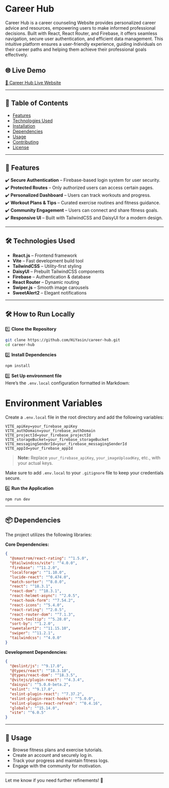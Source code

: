 # Career Hub
Career Hub is a career counseling Website provides personalized career advice and resources, empowering users to make informed professional decisions. Built with React, React Router, and Firebase, it offers seamless navigation, secure user authentication, and efficient data management. This intuitive platform ensures a user-friendly experience, guiding individuals on their career paths and helping them achieve their professional goals effectively.

## 🌐 Live Demo

[🔗 Career Hub Live Website](https://career-hub-5a647.web.app/)

---

## 📜 Table of Contents

- [Features](#features)
- [Technologies Used](#technologies-used)
- [Installation](#installation)
- [Dependencies](#dependencies)
- [Usage](#usage)
- [Contributing](#contributing)
- [License](#license)

---

## 🔑 Features

✔️ **Secure Authentication** – Firebase-based login system for user security.  
✔️ **Protected Routes** – Only authorized users can access certain pages.  
✔️ **Personalized Dashboard** – Users can track workouts and progress.  
✔️ **Workout Plans & Tips** – Curated exercise routines and fitness guidance.  
✔️ **Community Engagement** – Users can connect and share fitness goals.  
✔️ **Responsive UI** – Built with TailwindCSS and DaisyUI for a modern design.  

---

## 🛠️ Technologies Used

- **React.js** – Frontend framework  
- **Vite** – Fast development build tool  
- **TailwindCSS** – Utility-first styling  
- **DaisyUI** – Prebuilt TailwindCSS components  
- **Firebase** – Authentication & database  
- **React Router** – Dynamic routing  
- **Swiper.js** – Smooth image carousels  
- **SweetAlert2** – Elegant notifications  

---

## 🛠️ How to Run Locally  

1️⃣ **Clone the Repository**  
```sh
git clone https://github.com/HiYasin/career-hub.git
cd career-hub
```

2️⃣ **Install Dependencies**  
```sh
npm install
```

3️⃣ **Set Up environment file**  
Here’s the `.env.local` configuration formatted in Markdown:

# Environment Variables

Create a `.env.local` file in the root directory and add the following variables:

```env
VITE_apiKey=your_firebase_apiKey
VITE_authDomain=your_firebase_authDomain
VITE_projectId=your_firebase_projectId
VITE_storageBucket=your_firebase_storageBucket
VITE_messagingSenderId=your_firebase_messagingSenderId
VITE_appId=your_firebase_appId
```
> **Note:** Replace `your_firebase_apiKey`, `your_imageUploadKey`, etc., with your actual keys.

Make sure to add `.env.local` to your `.gitignore` file to keep your credentials secure.

4️⃣ **Run the Application**  
```sh
npm run dev
```

---

## 📦 Dependencies

The project utilizes the following libraries:

**Core Dependencies:**
```json
{
  "@smastrom/react-rating": "^1.5.0",
  "@tailwindcss/vite": "^4.0.0",
  "firebase": "^11.2.0",
  "localforage": "^1.10.0",
  "lucide-react": "^0.474.0",
  "match-sorter": "^8.0.0",
  "react": "^18.3.1",
  "react-dom": "^18.3.1",
  "react-helmet-async": "^2.0.5",
  "react-hook-form": "^7.54.2",
  "react-icons": "^5.4.0",
  "react-rating": "^2.0.5",
  "react-router-dom": "^7.1.3",
  "react-tooltip": "^5.28.0",
  "sort-by": "^1.2.0",
  "sweetalert2": "^11.15.10",
  "swiper": "^11.2.1",
  "tailwindcss": "^4.0.0"
}
```

**Development Dependencies:**
```json
{
  "@eslint/js": "^9.17.0",
  "@types/react": "^18.3.18",
  "@types/react-dom": "^18.3.5",
  "@vitejs/plugin-react": "^4.3.4",
  "daisyui": "^5.0.0-beta.2",
  "eslint": "^9.17.0",
  "eslint-plugin-react": "^7.37.2",
  "eslint-plugin-react-hooks": "^5.0.0",
  "eslint-plugin-react-refresh": "^0.4.16",
  "globals": "^15.14.0",
  "vite": "^6.0.5"
}
```

---

## 📖 Usage

- Browse fitness plans and exercise tutorials.  
- Create an account and securely log in.  
- Track your progress and maintain fitness logs.  
- Engage with the community for motivation.  

---

Let me know if you need further refinements! 🚀
